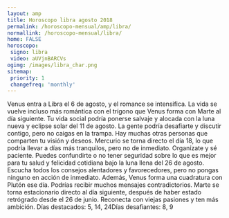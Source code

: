 ```yaml
---
layout: amp
title: Horoscopo libra agosto 2018 
permalink: /horoscopo-mensual/amp/libra/
normallink: /horoscopo-mensual/libra/
home: FALSE
horoscopo:
 signo: libra
 video: aUVjnBARCVs
ogimg: /images/libra_char.png
sitemap:
 priority: 1
 changefreq: 'monthly'
---
```



Venus entra a Libra el 6 de agosto, y el romance se intensifica. La vida se vuelve incluso más romántica con el trígono que Venus forma con Marte al día siguiente. Tu vida social podría ponerse salvaje y alocada con la luna nueva y eclipse solar del 11 de agosto. La gente podría desafiarte y discutir contigo, pero no caigas en la trampa. Hay muchas otras personas que comparten tu visión y deseos. Mercurio se torna directo el día 18, lo que podría llevar a días más tranquilos, pero no de inmediato. Organízate y sé paciente. Puedes confundirte o no tener seguridad sobre lo que es mejor para tu salud y felicidad cotidiana bajo la luna llena del 26 de agosto. Escucha todos los consejos alentadores y favorecedores, pero no pongas ninguno en acción de inmediato. Además, Venus forma una cuadratura con Plutón ese día. Podrías recibir muchos mensajes contradictorios. Marte se torna estacionario directo al día siguiente, después de haber estado retrógrado desde el 26 de junio. Reconecta con viejas pasiones y ten más ambición. Días destacados: 5, 14, 24Días desafiantes: 8, 9</div>
